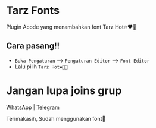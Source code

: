 # Tarz Fonts

Plugin Acode yang menambahkan font Tarz Hot🔥❤️‍🔥

## Cara pasang!!

- `Buka Pengaturan` --> `Pengaturan Editor` --> `Font Editor`
- Lalu pilih `Tarz Hot❤️‍🔥🔥`

# Jangan lupa joins grup
   [WhatsApp](https://chat.whatsapp.com/Gomu4BhzluT3gaXRHmNs4n) |
   [Telegram](https://t.me/TarnaWijaya_grup)
    
Terimakasih, Sudah menggunakan font🥰
